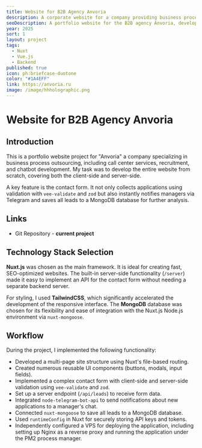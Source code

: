 ```yaml
---
title: Website for B2B Agency Anvoria
description: A corporate website for a company providing business process outsourcing services.
seoDescription: A portfolio website for the B2B agency Anvoria, developed with Nuxt.js. The project includes service pages, pricing, a contact form with Telegram integration, and lead storage in MongoDB.
year: 2025
sort: 1
layout: project
tags:
  - Nuxt
  - Vue.js
  - Backend
published: true
icon: ph:briefcase-duotone
color: "#1A4EFF"
link: https://anvoria.ru
image: /image/hhholographic.png
---
```


# Website for B2B Agency Anvoria

## Introduction

This is a portfolio website project for "Anvoria" a company specializing in business process outsourcing, including call center services, recruitment, and chatbot development. My task was to develop the entire website from scratch, covering both the client-side and server-side.

A key feature is the contact form. It not only collects applications using validation with `vee-validate` and `zod` but also instantly notifies managers via Telegram and saves all leads to a MongoDB database for further analysis.

## Links

- Git Repository - **current project**

## Technology Stack Selection

**Nuxt.js** was chosen as the main framework. It is ideal for creating fast, SEO-optimized websites. The built-in server-side functionality (`/server`) made it easy to implement an API for the contact form without needing a separate backend server.

For styling, I used **TailwindCSS**, which significantly accelerated the development of the responsive interface. The **MongoDB** database was chosen for its flexibility and ease of integration with the Nuxt.js Node.js environment via `nuxt-mongoose`.

## Workflow

During the project, I implemented the following functionality:

- Developed a multi-page site structure using Nuxt's file-based routing.
- Created numerous reusable UI components (buttons, modals, input fields).
- Implemented a complex contact form with client-side and server-side validation using `vee-validate` and `zod`.
- Set up a server endpoint (`/api/leads`) to receive form data.
- Integrated `node-telegram-bot-api` to send notifications about new applications to a manager's chat.
- Connected `nuxt-mongoose` to save all leads to a MongoDB database.
- Used `runtimeConfig` in Nuxt for securely storing API keys and tokens.
- Independently configured a VPS for deploying the application, including setting up Nginx as a reverse proxy and running the application under the PM2 process manager.

<!-- ## Screenshots

::gallery
---
alts:
  - Home page
  - Services page
  - Pricing
  - Contact form
  - Mobile version
images:
  - /image/cases/anvoria/image-1.jpg
  - /image/cases/anvoria/image-2.jpg
  - /image/cases/anvoria/image-3.jpg
  - /image/cases/anvoria/image-4.jpg
  - /image/cases/anvoria/image-5.jpg
---
:: -->

